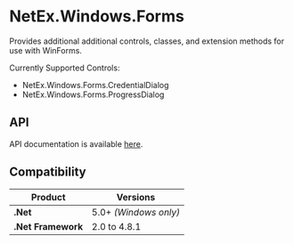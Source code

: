 # NetEx.Windows.Forms

Provides additional additional controls, classes, and extension methods for use with WinForms.

Currently Supported Controls:
- NetEx.Windows.Forms.CredentialDialog
- NetEx.Windows.Forms.ProgressDialog

## API

API documentation is available [here](https://peckmore.github.io/NetEx).

## Compatibility

| Product                   | Versions              |
|---------------------------|-----------------------|
| **.Net**                  | 5.0+ *(Windows only)* |
| **.Net Framework**        | 2.0 to 4.8.1          |